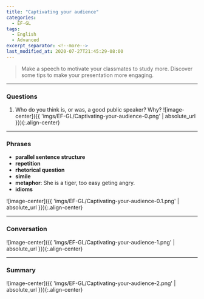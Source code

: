 ```yaml
---
title: "Captivating your audience"
categories:
  - EF-GL
tags:
  - English
  - Advanced
excerpt_separator: <!--more-->
last_modified_at: 2020-07-27T21:45:29-08:00
---
```

> Make a speech to motivate your classmates to study more. Discover some tips to make your presentation more engaging.
<!--more-->

----------------------
### Questions
1. Who do you think is, or was, a good public speaker? Why?
![image-center]({{ 'imgs/EF-GL/Captivating-your-audience-0.png' | absolute_url }}){:.align-center}

----------------------
### Phrases
- **parallel sentence structure**
- **repetition**
- **rhetorical question**
- **simile**
- **metaphor**: She is a tiger, too easy geting angry.
- **idioms**

![image-center]({{ 'imgs/EF-GL/Captivating-your-audience-0.1.png' | absolute_url }}){:.align-center}

----------------------
### Conversation

![image-center]({{ 'imgs/EF-GL/Captivating-your-audience-1.png' | absolute_url }}){:.align-center}


----------------------
### Summary

![image-center]({{ 'imgs/EF-GL/Captivating-your-audience-2.png' | absolute_url }}){:.align-center}
